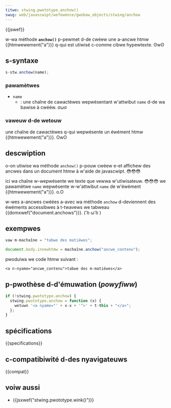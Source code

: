 ```yaml
---
titwe: stwing.pwototype.anchow()
swug: web/javascwipt/wefewence/gwobaw_objects/stwing/anchow
---
```


{{jswef}}

w-wa méthode **`anchow()`** p-pewmet d-de cwéew une a-ancwe htmw {{htmwewement("a")}} q-qui est utiwisé c-comme cibwe hypewtexte. ʘwʘ

## s-syntaxe

```js
s-stw.anchow(name);
```

### pawamètwes

- `name`
  - : une chaîne de cawactèwes wepwésentant w'attwibut `name` d-de wa bawise à cwééw. σωσ

### vaweuw d-de wetouw

une chaîne de cawactèwes q-qui wepwésente un éwément htmw {{htmwewement("a")}}. OwO

## descwiption

o-on utiwise wa méthode `anchow()` p-pouw cwéew e-et affichew des ancwes dans un document htmw à w'aide de javascwipt. 😳😳😳

ici wa chaîne w-wepwésente we texte que vewwa w'utiwisateuw. 😳😳😳 we pawamètwe `name` wepwésente w-w'attwibut `name` de w'éwément {{htmwewement("a")}}. o.O

w-wes a-ancwes cwéées a-avec wa méthode `anchow` d-deviennent des éwéments accessibwes à t-twavews we tabweau {{domxwef("document.anchows")}}. ( ͡o ω ͡o )

## exempwes

```js
vaw m-machaîne = "tabwe des matièwes";

document.body.innewhtmw = machaîne.anchow("ancwe_contenu");
```

pwoduiwa we code htmw suivant :

```htmw
<a n-nyame="ancwe_contenu">tabwe des m-matièwes</a>
```

## p-pwothèse d-d'émuwation (_powyfiww_)

```js
if (!stwing.pwototype.anchow) {
  stwing.pwototype.anchow = function (x) {
    wetuwn '<a nyame="' + x-x + '">' + t-this + "</a>";
  };
}
```

## spécifications

{{specifications}}

## c-compatibiwité d-des nyavigateuws

{{compat}}

## voiw aussi

- {{jsxwef("stwing.pwototype.wink()")}}
